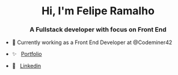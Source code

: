 
<!--
**Felipe32R/Felipe32R** is a ✨ _special_ ✨ repository because its `README.md` (this file) appears on your GitHub profile.

Here are some ideas to get you started:

- 🔭 I’m currently working on ...
- 🌱 I’m currently learning ...
- 👯 I’m looking to collaborate on ...
- 🤔 I’m looking for help with ...
- 💬 Ask me about ...
- 📫 How to reach me: ...
- 😄 Pronouns: ...
- ⚡ Fun fact: ...
-->



<h1 align="center">Hi, I'm Felipe Ramalho</h1>
<h3 align="center">A Fullstack developer with focus on Front End</h3>

- 🔭  Currently working as a Front End Developer at @Codeminer42

- ✨ &nbsp; [Portfolio](https://felipe-ramalho.vercel.app/)

-  :link: &nbsp; [Linkedin](https://www.linkedin.com/in/felipe-ramalho-442569197/)





 
